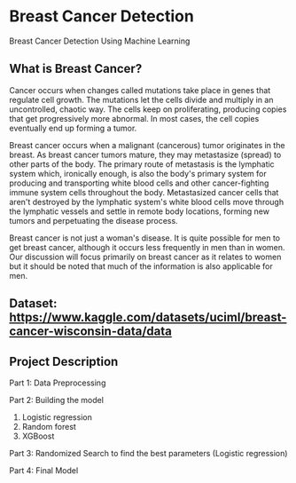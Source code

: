 # Breast Cancer Detection
Breast Cancer Detection Using Machine Learning
## What is Breast Cancer?
Cancer occurs when changes called mutations take place in genes that regulate cell growth. The mutations let the cells divide and multiply in an uncontrolled, chaotic way. The cells keep on proliferating, producing copies that get progressively more abnormal. In most cases, the cell copies eventually end up forming a tumor.

Breast cancer occurs when a malignant (cancerous) tumor originates in the breast. As breast cancer tumors mature, they may metastasize (spread) to other parts of the body. The primary route of metastasis is the lymphatic system which, ironically enough, is also the body's primary system for producing and transporting white blood cells and other cancer-fighting immune system cells throughout the body. Metastasized cancer cells that aren't destroyed by the lymphatic system's white blood cells move through the lymphatic vessels and settle in remote body locations, forming new tumors and perpetuating the disease process.

Breast cancer is not just a woman's disease. It is quite possible for men to get breast cancer, although it occurs less frequently in men than in women. Our discussion will focus primarily on breast cancer as it relates to women but it should be noted that much of the information is also applicable for men.
## Dataset: https://www.kaggle.com/datasets/uciml/breast-cancer-wisconsin-data/data
## Project Description
Part 1: Data Preprocessing

Part 2: Building the model

1) Logistic regression
2) Random forest
3) XGBoost

Part 3: Randomized Search to find the best parameters (Logistic regression)

Part 4: Final Model

